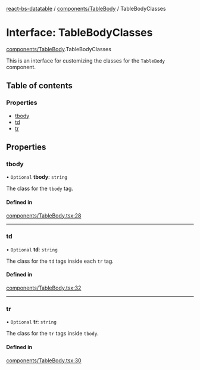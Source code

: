 [react-bs-datatable](../README.md) / [components/TableBody](../modules/components_TableBody.md) / TableBodyClasses

# Interface: TableBodyClasses

[components/TableBody](../modules/components_TableBody.md).TableBodyClasses

This is an interface for customizing the classes for
the `TableBody` component.

## Table of contents

### Properties

- [tbody](components_TableBody.TableBodyClasses.md#tbody)
- [td](components_TableBody.TableBodyClasses.md#td)
- [tr](components_TableBody.TableBodyClasses.md#tr)

## Properties

### tbody

• `Optional` **tbody**: `string`

The class for the `tbody` tag.

#### Defined in

[components/TableBody.tsx:28](https://github.com/imballinst/react-bs-datatable/blob/1c0226c/src/components/TableBody.tsx#L28)

___

### td

• `Optional` **td**: `string`

The class for the `td` tags inside each `tr` tag.

#### Defined in

[components/TableBody.tsx:32](https://github.com/imballinst/react-bs-datatable/blob/1c0226c/src/components/TableBody.tsx#L32)

___

### tr

• `Optional` **tr**: `string`

The class for the `tr` tags inside `tbody`.

#### Defined in

[components/TableBody.tsx:30](https://github.com/imballinst/react-bs-datatable/blob/1c0226c/src/components/TableBody.tsx#L30)
